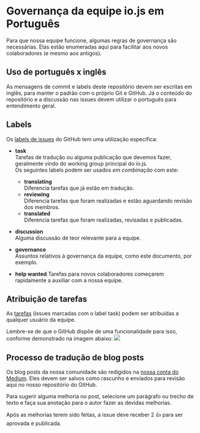 # Governança da equipe io.js em Português

Para que nossa equipe funcione, algumas regras de governança são necessárias. Elas estão enumeradas aqui para facilitar
aos novos colaboradores (e mesmo aos antigos).

## Uso de português x inglês
As mensagens de commit e labels deste repositório devem ser escritas em inglês, para manter o padrão com o próprio Git e GitHub.
Já o conteúdo do repositório e a discussão nas issues devem utilizar o português para entendimento geral.

## Labels
Os [labels de issues](https://github.com/iojs/iojs-pt/labels) do GitHub tem uma utilização específica:

* __task__  
  Tarefas de tradução ou alguma publicação que devemos fazer, geralmente vindo do working group principal do io.js.  
  Os seguintes labels podem ser usados _em combinação_ com este:
  
  * __translating__  
    Diferencia tarefas que já estão em tradução.
  * __reviewing__  
    Diferencia tarefas que foram realizadas e estão aguardando revisão dos membros.
  * __translated__  
    Diferencia tarefas que foram realizadas, revisadas e publicadas.
    
* __discussion__  
  Alguma discussão de teor relevante para a equipe.
* __governance__  
  Assuntos relativos à governança da equipe, como este documento, por exemplo.
* __help wanted__
  Tarefas para novos colaboradores começarem rapidamente a auxiliar com a nossa equipe.

## Atribuição de tarefas
As [tarefas](https://github.com/iojs/iojs-pt/labels/task) (issues marcadas com o label task) podem ser atribuídas a qualquer usuário da equipe.

Lembre-se de que o GitHub dispõe de uma funcionalidade para isso, conforme demonstrado na imagem abaixo:
![](http://i.imgur.com/EtCF7cr.png)

## Processo de tradução de blog posts
Os blog posts da nossa comunidade são redigidos na [nossa conta do Medium](https://medium.com/@iojs_pt). Eles devem ser salvos como rascunho e enviados para revisão aqui no nosso repositório do GitHub.  

Para sugerir alguma melhoria no post, selecione um parágrafo ou trecho de texto e faça sua anotação para o autor fazer as devidas melhorias.

Após as melhorias terem sido feitas, a issue deve receber 2 :+1: para ser aprovada e publicada.
